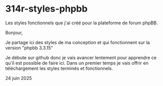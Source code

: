 # 314r-styles-phpbb
Les styles fonctionnels que j'ai créé pour la plateforme de forum phpBB.


Bonjour, 

Je partage ici des styles de ma conception et qui fonctionnent sur la version "phpbb 3.3.15"

Je débute sur github donc je vais avancer lentement pour apprendre ce qu'il est possible de faire ici. 
Dans un premier temps je vais offrir en téléchargement les styles terminés et fonctionnels.

24 juin 2025
